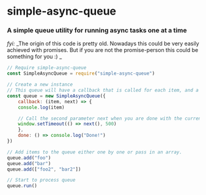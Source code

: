 # simple-async-queue

### A simple queue utility for running async tasks one at a time

*fyi:* _The origin of this code is pretty old. Nowadays this could be very easily achieved with promises. But if you are not the promise-person this could be something for you :) _

```javascript	
// Require simple-async-queue
const SimpleAsyncQueue = require("simple-async-queue")

// Create a new instance
// This queue will have a callback that is called for each item, and a done function for when all items has been processed.
const queue = new SimpleAsyncQueue({
    callback: (item, next) => {
	console.log(item)

	// Call the second parameter next when you are done with the current item to continue with the next.
	window.setTimeout(() => next(), 500)
    },
    done: () => console.log("Done!")
})

// Add items to the queue either one by one or pass in an array.
queue.add("foo")
queue.add("bar") 
queue.add(["foo2", "bar2"])

// Start to process queue
queue.run()
```
